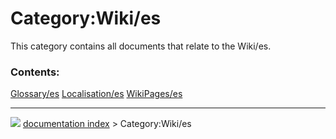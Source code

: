 # Category:Wiki/es
This category contains all documents that relate to the Wiki/es.

### Contents:

    
  [Glossary/es](Glossary/es.md)   [Localisation/es](Localisation/es.md)   [WikiPages/es](WikiPages/es.md)



---
![](images/Right_arrow.png) [documentation index](../README.md) > Category:Wiki/es

